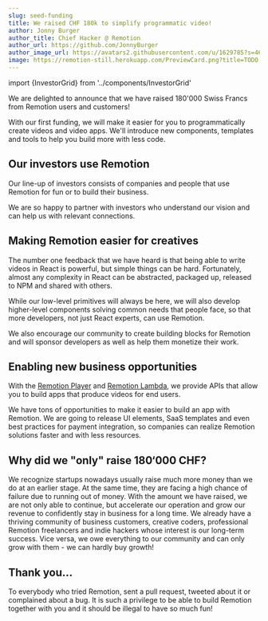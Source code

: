 ```yaml
---
slug: seed-funding
title: We raised CHF 180k to simplify programmatic video!
author: Jonny Burger
author_title: Chief Hacker @ Remotion
author_url: https://github.com/JonnyBurger
author_image_url: https://avatars2.githubusercontent.com/u/1629785?s=460&u=12eb94da6070d00fc924761ce06e3a428d01b7e9&v=4
image: https://remotion-still.herokuapp.com/PreviewCard.png?title=TODO
---
```


import {InvestorGrid} from '../components/InvestorGrid'

We are delighted to announce that we have raised 180'000 Swiss Francs from Remotion users and customers!

With our first funding, we will make it easier for you to programmatically create videos and video apps. We'll introduce new components, templates and tools to help you build more with less code.

## Our investors use Remotion

Our line-up of investors consists of companies and people that use Remotion for fun or to build their business.

We are so happy to partner with investors who understand our vision and can help us with relevant connections.

<InvestorGrid />

## Making Remotion easier for creatives

The number one feedback that we have heard is that being able to write videos in React is powerful, but simple things can be hard. Fortunately, almost any complexity in React can be abstracted, packaged up, released to NPM and shared with others.

While our low-level primitives will always be here, we will also develop higher-level components solving common needs that people face, so that more developers, not just React experts, can use Remotion.

We also encourage our community to create building blocks for Remotion and will sponsor developers as well as help them monetize their work.

## Enabling new business opportunities

With the [Remotion Player](/player) and [Remotion Lambda](/player), we provide APIs that allow you to build apps that produce videos for end users.

We have tons of opportunities to make it easier to build an app with Remotion. We are going to release UI elements, SaaS templates and even best practices for payment integration, so companies can realize Remotion solutions faster and with less resources.

## Why did we "only" raise 180‘000 CHF?

We recognize startups nowadays usually raise much more money than we do at an earlier stage. At the same time, they are facing a high chance of failure due to running out of money.
With the amount we have raised, we are not only able to continue, but accelerate our operation and grow our revenue to confidently stay in business for a long time.
We already have a thriving community of business customers, creative coders, professional Remotion freelancers and indie hackers whose interest is our long-term success.
Vice versa, we owe everything to our community and can only grow with them - we can hardly buy growth!

## Thank you…

To everybody who tried Remotion, sent a pull request, tweeted about it or complained about a bug. It is such a privilege to be able to build Remotion together with you and it should be illegal to have so much fun!
